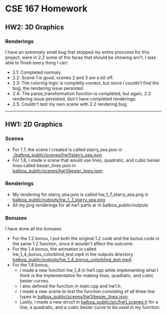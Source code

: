 # CSE 167 Homework

## HW2: 3D Graphics

### Renderings

I have an extremely small bug that stopped my entire proccess for this project, were in 2.2 some of the faces that should be showing arn't. I was able to finish every thing I can:

- 2.1: Completed normaly.
- 2.2: Scene 1 is good, scenes 2 and 3 are a bit off.
- 2.3: The coloring logic is completly correct, but since I couldn't find the bug, the rendering issue persisted.
- 2.4: The parse_transformation function is completed, but again, 2.2 rendering issue persisted, don't have completed renderings.
- 2.5: Couldn't test my own scene with 2.2 rendering bug.

---


## HW1: 2D Graphics

### Scenes

 - For 1.7, the scene I created is called starry_sea.json in [./balboa_public/scenes/hw1/starry_sea.json](balboa_public/scenes/hw1/starry_sea.json)
 - For 1.8, I made a scene that would use lines, quadratic, and cubic besier lines called besier_lines.json in [balboa_public/scenes/hw1/besier_lines.json](balboa_public/scenes/hw1/besier_lines.json)

### Renderings

 - My rendering for starry_sea.json is called hw_1_7_starry_sea.png in [balboa_public/outputs/hw_1_7_starry_sea.png](balboa_public/outputs/hw_1_7_starry_sea.png)
 - All my png renderings for all hw1 parts ar in balboa_public/outputs

### Bonuses

I have done all the bonuses

 - For the 1.2 bonus, I put both the original 1.2 code and the bonus code in the same 1.2 function, since it wouldn't affect the outcome.
 - For the 1.4 bonus, the animation is called hw_1_4_bonus_colorblind_test.mp4 in the outputs directory [balboa_public/outputs/hw_1_4_bonus_colorblind_test.mp4](balboa_public/outputs/hw_1_4_bonus_colorblind_test.mp4).
 - For the 1.8 bonus, 
   - I made a new function hw_1_8 in hw1.cpp while implementing what I think is the implementation for making lines, quadratic, and cubic besier curves.
   - I also defined the function in main.cpp and hw1.h.
   - I made a new scene to test the function consisting of all three line types in [balboa_public/scenes/hw1/besier_lines.json](balboa_public/scenes/hw1/besier_lines.json).
   - Lastly, I made a new struct in [balboa_public/src/hw1_scenes.h](balboa_public/src/hw1_scenes.h) for a line, a quadratic, and a cubic besier curve to be used in my function.